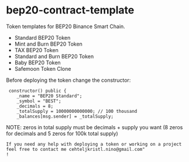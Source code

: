 # bep20-contract-template
Token templates for BEP20 Binance Smart Chain.
- Standard BEP20 Token
- Mint and Burn BEP20 Token
- TAX BEP20 Token
- Standard and Burn BEP20 Token
- Baby BEP20 Token
- Safemoon Token Clone


Before deploying the token change the constructor:

```solidity
 constructor() public {
    _name = "BEP20 Standard";
    _symbol = "BEST";
    _decimals = 8;
    _totalSupply = 10000000000000; // 100 thousand
    _balances[msg.sender] = _totalSupply;    
```
NOTE: zeros in total supply must be decimals + supply you want (8 zeros for decimals and 5 zeros for 100k total supply)
```
If you need any help with deploying a token or working on a project feel free to contact me cehteljkristl.nino@gmail.com"
!
```
